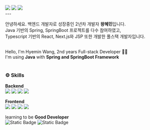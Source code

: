 <div>
  <a href="mailto:hyemin95928@naver.com"><img src="https://img.shields.io/badge/Mail-EA4335?style=flat-square&logo=Gmail&logoColor=white"></a> 
  <a href="https://github.com/Wanghyemin"><img src="https://img.shields.io/badge/Github-181717?style=flat-square&logo=Github&logoColor=white"></a>
  <!-- <a href="https://velog.io/@hyemin95928"><img src="https://img.shields.io/badge/Tech Blog-20C997?style=flat-square&logo=Velog&logoColor=white"></a>   -->
  <img src="https://img.shields.io/badge/Tech Blog-EAEAEA?style=flat-square&logo=Velog&logoColor=white">
  <br/>
  ---

  안녕하세요. 백엔드 개발자로 성장중인 2년차 개발자 **왕혜민**입니다.<br/>
  Java 기반의 Spring, SpringBoot 프로젝트를 다수 참여하였고,<br/>
  Typescript 기반의 React, Next.js와 JSP 또한 개발한 풀스택 개발자입니다.<br/>
  <br/>
  
  Hello, I'm Hyemin Wang, 2nd years Full-stack Developer 🙋‍♀️ <br/>
  I'm using **Java** with **Spring and SpringBoot Framework**<br/>
  <br/>
  ### ⚙ Skills
  
  **Backend**
  <br/>
  <img src="https://img.shields.io/badge/Java-red?style=flat-square&logo=Java&logoColor=white">
  <img src="https://img.shields.io/badge/Spring-6DB33F?style=flat-square&logo=Spring&logoColor=white">
  <img src="https://img.shields.io/badge/SpringBoot-6DB33F?style=flat-square&logo=SpringBoot&logoColor=white">
  <img src="https://img.shields.io/badge/MySQL-4479A1?style=flat-square&logo=MySQL&logoColor=white">
  <br/>
 
  **Frontend**
  <br/>
  <img src="https://img.shields.io/badge/JavaScript-F7DF1E?style=flat-square&logo=JavaScript&logoColor=white"> 
  <img src="https://img.shields.io/badge/typescript-blue?style=flat-square&logo=typescript&logoColor=white&color=3179C7">
  <img src="https://img.shields.io/badge/React-61DAFB?style=flat-square&logo=React&logoColor=white"> 
  <img src="https://img.shields.io/badge/next.js-black?style=flat-square&logo=next.js&logoColor=white">
  <br/>

  learning to be **Good Developer**
  <br/>
  <img alt="Static Badge" src="https://img.shields.io/badge/python-blue?style=flat-square&logo=python&logoColor=white&color=3974A4">
  <img alt="Static Badge" src="https://img.shields.io/badge/elasticsearch-white?style=flat-square&logo=elasticsearch&logoColor=white&color=FEC71B">
  <br/>
</div>
